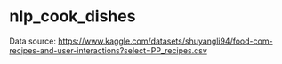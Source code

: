# nlp_cook_dishes

Data source: https://www.kaggle.com/datasets/shuyangli94/food-com-recipes-and-user-interactions?select=PP_recipes.csv